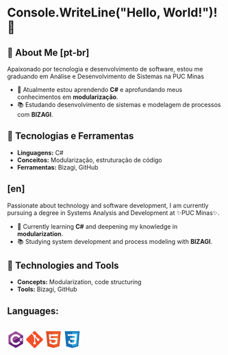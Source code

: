 # Console.WriteLine("Hello, World!")! 👋

## 🚀 About Me [pt-br]

Apaixonado por tecnologia e desenvolvimento de software, estou me graduando em Análise e Desenvolvimento de Sistemas na PUC Minas

- 🔧 Atualmente estou aprendendo **C#** e aprofundando meus conhecimentos em **modularização**.
- 📚 Estudando desenvolvimento de sistemas e modelagem de processos com **BIZAGI**.

## 🌟 Tecnologias e Ferramentas

- **Linguagens:** C#
- **Conceitos:** Modularização, estruturação de código
- **Ferramentas:** Bizagi, GitHub

 
## [en] 

Passionate about technology and software development, I am currently pursuing a degree in Systems Analysis and Development at ✨PUC Minas✨.

- 🔧 Currently learning **C#** and deepening my knowledge in **modularization**.
- 📚 Studying system development and process modeling with **BIZAGI**.

## 🌟 Technologies and Tools

- **Concepts:** Modularization, code structuring
- **Tools:** Bizagi, GitHub

  

## **Languages:** 
<div style="display: inline_block"><br>
  <img align="center" alt="Csharp" height="40" width="40" src="https://raw.githubusercontent.com/devicons/devicon/master/icons/csharp/csharp-original.svg">
  <img align="center" alt="Git" height="40" width="40" src="https://raw.githubusercontent.com/devicons/devicon/master/icons/git/git-original.svg">
  <img align="center" alt="HTML" height="40" width="40" src="https://raw.githubusercontent.com/devicons/devicon/master/icons/html5/html5-original.svg">
  <img align="center" alt="CSS" height="40" width="40" src="https://raw.githubusercontent.com/devicons/devicon/master/icons/css3/css3-original.svg">
</div>  





